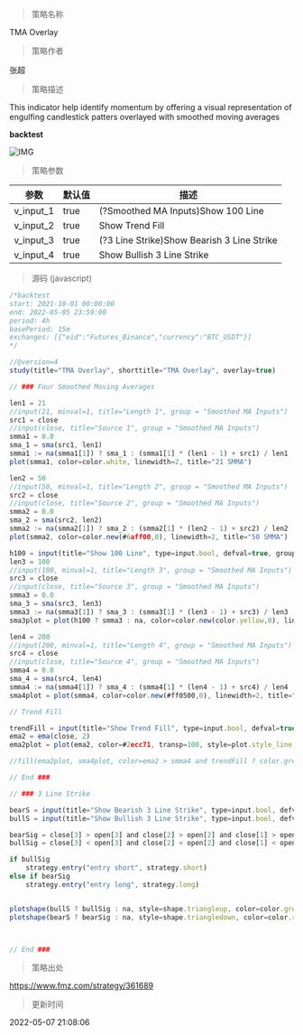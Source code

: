 
> 策略名称

TMA Overlay

> 策略作者

张超

> 策略描述

This indicator help identify momentum by offering a visual representation of engulfing candlestick patters overlayed with smoothed moving averages

**backtest**

 ![IMG](https://www.fmz.com/upload/asset/9f32a7e78810b1cc45.jpg) 

> 策略参数



|参数|默认值|描述|
|----|----|----|
|v_input_1|true|(?Smoothed MA Inputs)Show 100 Line|
|v_input_2|true|Show Trend Fill|
|v_input_3|true|(?3 Line Strike)Show Bearish 3 Line Strike|
|v_input_4|true|Show Bullish 3 Line Strike|


> 源码 (javascript)

``` javascript
/*backtest
start: 2021-10-01 00:00:00
end: 2022-05-05 23:59:00
period: 4h
basePeriod: 15m
exchanges: [{"eid":"Futures_Binance","currency":"BTC_USDT"}]
*/

//@version=4
study(title="TMA Overlay", shorttitle="TMA Overlay", overlay=true)

// ### Four Smoothed Moving Averages

len1 = 21
//input(21, minval=1, title="Length 1", group = "Smoothed MA Inputs")
src1 = close
//input(close, title="Source 1", group = "Smoothed MA Inputs")
smma1 = 0.0
sma_1 = sma(src1, len1)
smma1 := na(smma1[1]) ? sma_1 : (smma1[1] * (len1 - 1) + src1) / len1
plot(smma1, color=color.white, linewidth=2, title="21 SMMA")

len2 = 50
//input(50, minval=1, title="Length 2", group = "Smoothed MA Inputs")
src2 = close
//input(close, title="Source 2", group = "Smoothed MA Inputs")
smma2 = 0.0
sma_2 = sma(src2, len2)
smma2 := na(smma2[1]) ? sma_2 : (smma2[1] * (len2 - 1) + src2) / len2
plot(smma2, color=color.new(#6aff00,0), linewidth=2, title="50 SMMA")

h100 = input(title="Show 100 Line", type=input.bool, defval=true, group = "Smoothed MA Inputs")
len3 = 100
//input(100, minval=1, title="Length 3", group = "Smoothed MA Inputs")
src3 = close
//input(close, title="Source 3", group = "Smoothed MA Inputs")
smma3 = 0.0
sma_3 = sma(src3, len3)
smma3 := na(smma3[1]) ? sma_3 : (smma3[1] * (len3 - 1) + src3) / len3
sma3plot = plot(h100 ? smma3 : na, color=color.new(color.yellow,0), linewidth=2, title="100 SMMA")

len4 = 200
//input(200, minval=1, title="Length 4", group = "Smoothed MA Inputs")
src4 = close
//input(close, title="Source 4", group = "Smoothed MA Inputs")
smma4 = 0.0
sma_4 = sma(src4, len4)
smma4 := na(smma4[1]) ? sma_4 : (smma4[1] * (len4 - 1) + src4) / len4
sma4plot = plot(smma4, color=color.new(#ff0500,0), linewidth=2, title="200 SMMA")

// Trend Fill

trendFill = input(title="Show Trend Fill", type=input.bool, defval=true, group = "Smoothed MA Inputs") 
ema2 = ema(close, 2)
ema2plot = plot(ema2, color=#2ecc71, transp=100, style=plot.style_line, linewidth=1, title="EMA(2)", editable = false)

//fill(ema2plot, sma4plot, color=ema2 > smma4 and trendFill ? color.green : ema2 < smma4 and trendFill ? color.red : na, transp=85, title = "Trend Fill")

// End ###

// ### 3 Line Strike

bearS = input(title="Show Bearish 3 Line Strike", type=input.bool, defval=true, group = "3 Line Strike")
bullS = input(title="Show Bullish 3 Line Strike", type=input.bool, defval=true, group = "3 Line Strike")

bearSig = close[3] > open[3] and close[2] > open[2] and close[1] > open[1] and close < open[1]
bullSig = close[3] < open[3] and close[2] < open[2] and close[1] < open[1] and close > open[1]

if bullSig
    strategy.entry("entry short", strategy.short)
else if bearSig
    strategy.entry("entry long", strategy.long)


plotshape(bullS ? bullSig : na, style=shape.triangleup, color=color.green, location=location.belowbar, size = size.small,  text="3s-Bull", title="3 Line Strike Up")
plotshape(bearS ? bearSig : na, style=shape.triangledown, color=color.red, location=location.abovebar, size = size.small,  text="3s-Bear", title="3 Line Strike Down")



// End ###

```

> 策略出处

https://www.fmz.com/strategy/361689

> 更新时间

2022-05-07 21:08:06
